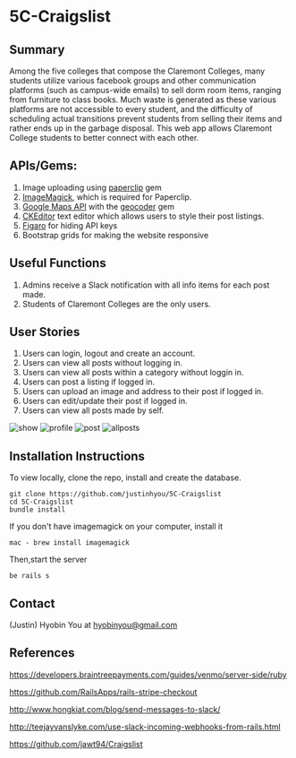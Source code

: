 5C-Craigslist
=================
Summary
-------
Among the five colleges that compose the Claremont Colleges, many students utilize various facebook groups and other communication platforms (such as campus-wide emails) to sell dorm room items, ranging from furniture to class books. Much waste is generated as these various platforms are not accessible to every student, and the difficulty of scheduling actual transitions prevent students from selling their items and rather ends up in the garbage disposal. This web app allows Claremont College students to better connect with each other.

APIs/Gems:
-------
1. Image uploading using <a href="https://github.com/thoughtbot/paperclip">paperclip</a> gem
2. <a href="https://github.com/thoughtbot/paperclip#image-processor">ImageMagick</a>, which is required for Paperclip.
3. <a href="https://developers.google.com/maps/web/">Google Maps API</a> with the <a href="https://github.com/alexreisner/geocoder"> geocoder</a> gem
4. <a href= "https://www.ckeditor.com">CKEditor</a> text editor which allows users to style their post listings.
5. <a href="https://github.com/laserlemon/figaro">Figaro</a> for hiding API keys
6. Bootstrap grids for making the website responsive

Useful Functions
-------
1. Admins receive a Slack notification with all info items for each post made.
2. Students of Claremont Colleges are the only users. 

User Stories
-------
1. Users can login, logout and create an account.
2. Users can view all posts without logging in.
3. Users can view all posts within a category without loggin in.
4. Users can post a listing if logged in.
5. Users can upload an image and address to their post if logged in.
6. Users can edit/update their post if logged in.
8. Users can view all posts made by self. 

![show](https://cloud.githubusercontent.com/assets/22533214/25117292/75a8724c-23df-11e7-9f4b-0ed4c9898a0a.png)
![profile](https://cloud.githubusercontent.com/assets/22533214/25117295/75a99adc-23df-11e7-8119-3030ea75dabf.png)
![post](https://cloud.githubusercontent.com/assets/22533214/25117291/759dc90a-23df-11e7-9d1e-0a696a62c700.png)
![allposts](https://cloud.githubusercontent.com/assets/22533214/25117293/75a8b9a0-23df-11e7-846e-84ab82b9e3cd.png)

Installation Instructions
-------
To view locally, clone the repo, install and create the database.
```
git clone https://github.com/justinhyou/5C-Craigslist
cd 5C-Craigslist
bundle install
```

If you don't have imagemagick on your computer, install it
```
mac - brew install imagemagick
```

Then,start the server
```
be rails s
```

Contact
-------
(Justin) Hyobin You at hyobinyou@gmail.com

References 
-------
https://developers.braintreepayments.com/guides/venmo/server-side/ruby

https://github.com/RailsApps/rails-stripe-checkout

http://www.hongkiat.com/blog/send-messages-to-slack/

http://teejayvanslyke.com/use-slack-incoming-webhooks-from-rails.html

https://github.com/jawt94/Craigslist
